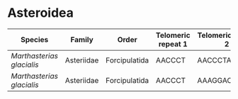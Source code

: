 # Asteroidea

| Species | Family | Order | Telomeric repeat 1 | Telomeric repeat 2 | Data type |
| -- | --- | --- | --- | --- | --- |
| *Marthasterias glacialis* | Asteriidae | Forcipulatida | AACCCT | AACCCTAACCCT | assembly |
| *Marthasterias glacialis* | Asteriidae | Forcipulatida | AACCCT | AAAGGAC | pacbio |
